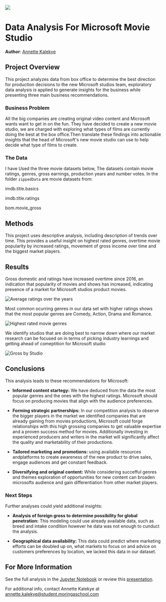 ![](https://ia803403.us.archive.org/5/items/microsoft-production-studios-2000s-logo-reconstruction/Microsoft%20Production%20Studios%202000s%20Logo%20Reconstruction.png)

# Data Analysis For Microsoft Movie Studio

**Author**: [Annette Kalekye](annette.kalekye@student.moringaschool.com)

## Project Overview

This project analyzes data from box office to determine the best direction for production decisions to the new Microsoft studios team, exploratory data analysis is applied to generate insights for the business while presenting three main business recommendations.

### Business Problem

All the big companies are creating original video content and Microsoft wants want to get in on the fun. They have decided to create a new movie studio, we are charged with exploring what types of films are currently doing the best at the box office.Then translate these findings into actionable insights that the head of Microsoft's new movie studio can use to help decide what type of films to create.

### The Data
I have Used the three movie datasets below, The datasets contain movie ratings, genres, gross earnings, production years and number votes.
In the folder `zippedData` are movie datasets from:

imdb.title.basics

imdb.title.ratings

bom.movie_gross


## Methods

This project uses descriptive analysis, including description of trends over time. This provides a useful insight on highest rated genres, overtime movie popularity by increased ratings,  movement of gross income over time and the biggest market players.

## Results

Gross domestic and ratings have increased overtime since 2016, an indication that popularity of movies and shows has increased, indicating presence of a market for Microsoft studios product movies.

![Average ratings over the years]()

Most common ocurring genres in our data set with higher ratings shows that the most popular genres are Comedy, Action, Drama and Romance.

![Highest rated movie genres]()

We identify studios that are doing best to narrow down where our market research can be focused on in terms of picking industry learnings and getting ahead of comeptition for Microsoft studio

![Gross by Studio]()


## Conclusions

This analysis leads to these recommendations for Microsoft:

- **Informed content startegy:** We have deduced from the data the most popular genres and the ones with the highest ratings. Microsoft should focus on producing movies that align with the audience preferences.

- **Forming strategic partnerships:** In our competition analysis to observe the bigger players in the market we identified companies that are already gaining from movies productions, Microsoft could forge relationships with this high grossing companies to get valuable expertise and a proven success method for movies. Additionally investing in experienced producers and writers in the market will significantly affect the quality and marketability of their productions.

- **Tailored marketing and promotions:** using available resources andplatforms to create awareness of the new product to drive sales, engage audiences and get constant feedback.

- **Diversifying and original content:** While considering succefful genres and themes exploration of opportunities for new content can broaden microsofts audience and gain differentiation from other market players.

### Next Steps

Further analyses could yield additional insights:

- **Analysis of foreign gross to determine possibility for global penetration:** This modeling could use already available data, such as breed and intake condition however he data was not enough to cunduct the analysis.

- **Geographical data availability:** This data could predict where marketing efforts can be doubled up on, what markets to focus on and advice on customers preferences by location, we lacked this data in our dataset.

## For More Information

See the full analysis in the [Jupyter Notebook](https://github.com/AnnetteKalee/Project--Microsoft-Data-Analysis/blob/master/student.ipynb) or review this [presentation](./Animal_Shelter_Needs_Presentation.pdf).

For additional info, contact Annette Kalekye at [annette.kalekye@student.moringaschool.com](annette.kalekye@student.moringaschool.com)
